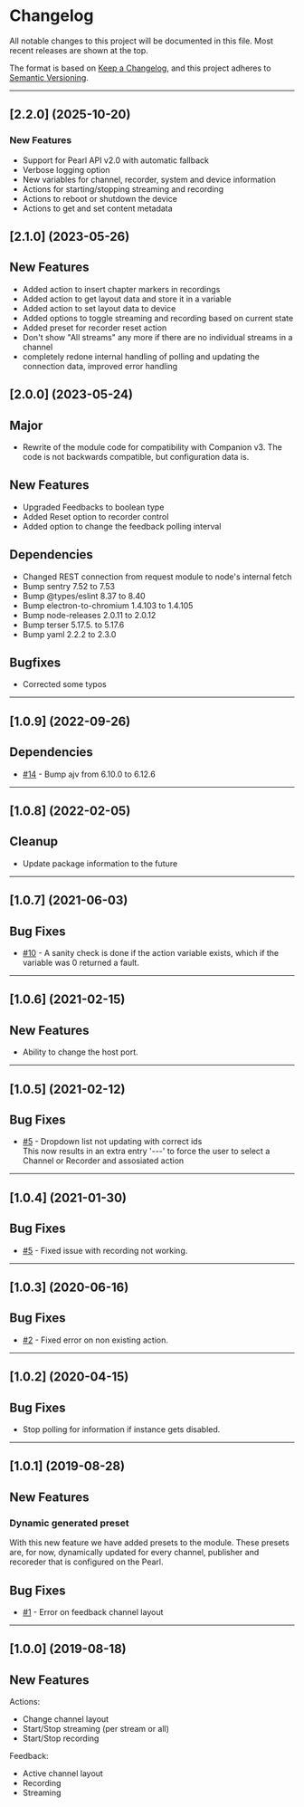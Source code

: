 # Changelog

All notable changes to this project will be documented in this file.
Most recent releases are shown at the top.

The format is based on [Keep a Changelog](https://keepachangelog.com/en/1.0.0/),
and this project adheres to [Semantic Versioning](https://semver.org/spec/v2.0.0.html).

---

## [2.2.0] (2025-10-20)

### New Features

- Support for Pearl API v2.0 with automatic fallback
- Verbose logging option
- New variables for channel, recorder, system and device information
- Actions for starting/stopping streaming and recording
- Actions to reboot or shutdown the device
- Actions to get and set content metadata

## [2.1.0] (2023-05-26)

## New Features

- Added action to insert chapter markers in recordings
- Added action to get layout data and store it in a variable
- Added action to set layout data to device
- Added options to toggle streaming and recording based on current state
- Added preset for recorder reset action
- Don't show "All streams" any more if there are no individual streams in a channel
- completely redone internal handling of polling and updating the connection data, improved error handling

## [2.0.0] (2023-05-24)

## Major

- Rewrite of the module code for compatibility with Companion v3. The code is not backwards compatible, but configuration data is.

## New Features

- Upgraded Feedbacks to boolean type
- Added Reset option to recorder control
- Added option to change the feedback polling interval

## Dependencies

- Changed REST connection from request module to node's internal fetch
- Bump sentry 7.52 to 7.53
- Bump @types/eslint 8.37 to 8.40
- Bump electron-to-chromium 1.4.103 to 1.4.105
- Bump node-releases 2.0.11 to 2.0.12
- Bump terser 5.17.5. to 5.17.6
- Bump yaml 2.2.2 to 2.3.0

## Bugfixes

- Corrected some typos

---

## [1.0.9] (2022-09-26)

## Dependencies

- [#14](https://github.com/bitfocus/companion-module-epiphan-pearl/pull/14) - Bump ajv from 6.10.0 to 6.12.6

---

## [1.0.8] (2022-02-05)

## Cleanup

- Update package information to the future

---

## [1.0.7] (2021-06-03)

## Bug Fixes

- [#10](https://github.com/bitfocus/companion-module-epiphan-pearl/issues/10) - A sanity check is done if the action variable exists, which if the variable was 0 returned a fault.

---

## [1.0.6] (2021-02-15)

## New Features

- Ability to change the host port.

---

## [1.0.5] (2021-02-12)

## Bug Fixes

- [#5](https://github.com/bitfocus/companion-module-epiphan-pearl/issues/5) - Dropdown list not updating with correct ids  
  This now results in an extra entry '---' to force the user to select a Channel or Recorder and assosiated action

---

## [1.0.4] (2021-01-30)

## Bug Fixes

- [#5](https://github.com/bitfocus/companion-module-epiphan-pearl/issues/5) - Fixed issue with recording not working.

---

## [1.0.3] (2020-06-16)

## Bug Fixes

- [#2](https://github.com/bitfocus/companion-module-epiphan-pearl/issues/2) - Fixed error on non existing action.

---

## [1.0.2] (2020-04-15)

## Bug Fixes

- Stop polling for information if instance gets disabled.

---

## [1.0.1] (2019-08-28)

## New Features

### Dynamic generated preset

With this new feature we have added presets to the module.
These presets are, for now, dynamically updated for every channel,
publisher and recoreder that is configured on the Pearl.

## Bug Fixes

- [#1](https://github.com/bitfocus/companion-module-epiphan-pearl/issues/1) - Error on feedback channel layout

---

## [1.0.0] (2019-08-18)

## New Features

Actions:

- Change channel layout
- Start/Stop streaming (per stream or all)
- Start/Stop recording

Feedback:

- Active channel layout
- Recording
- Streaming
